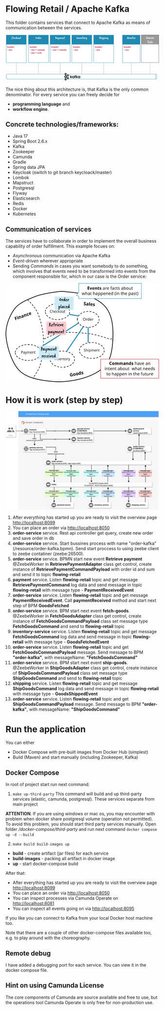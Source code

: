 # Flowing Retail / Apache Kafka

This folder contains services that connect to Apache Kafka as means of communication between the services.

![Microservices](docs/kafka-services.png)

The nice thing about this architecture is, that Kafka is the only common denominator. For every service you can freely decide for

* **programming language** and
* **workflow engine**.

## Concrete technologies/frameworks:

* Java 17
* Spring Boot 2.6.x
* Kafka
* Zookeeper
* Camunda
* Gradle
* Spring data JPA
* Keycloak (switch to git branch keycloack/master)
* Lombok
* Mapstruct
* Postgresql
* Flyway
* Elasticsearch
* Redis
* Docker
* Kubernetes

## Communication of services

The services have to collaborate in order to implement the overall business capability of order fulfillment. This example focues on:

* *Asynchronous* communication via Apache Kafka
* *Event-driven* wherever appropriate
* Sending *Commands* in cases you want somebody to do something, which involves that events need to be transformed into events from the component responsible for, which in our case is the Order service:

![Events and Commands](docs/event-command-transformation.png)

# How it is work (step by step)
![Workflow](docs/architecture-flowing-retail.png)
1. After everything has started up you are ready to visit the overview page [http://localhost:8099](http://localhost:8089)
2. You can place an order via [http://localhost:8050](http://localhost:8050)
3. **order-service** service. Rest api controller get query, create new order and save order in db
4. **order-service** service. Start bussines process with name "order-kafka" (/resource/order-kafka.bpmn). Send start proccess to using zeebe client to zeebe contatiner (zeebe:26500).
5. **order-service** service. BPMN start new event **Retrieve payment** @ZeebeWorker in **RetrievePaymentAdapter** class get control, create instance of **RetrievePaymentCommandPayload** with order id and sum and send it to topic **flowing-retail**
6. **payment** service. Listen **flowing-retail** topic and get message **RetrievePaymentCommand** log data and send message in topic **flowing-retail** with message type - **PaymentReceivedEvent**
7. **order-service** service. Listen **flowing-retail** topic and get message **PaymentReceivedEvent**. Call **paymentReceived** method and start next step of BPM **GoodsFetched**
8. **order-service** service. BPM start next event **fetch-goods**.  @ZeebeWorker in **FetchGoodsAdapter** class get control, create instance of **FetchGoodsCommandPayload** class set message type **FetchGoodsCommand** and send to **flowing-retail** topic
9. **inventory-service** service. Listen **flowing-retail** topic and get message **FetchGoodsCommand** log data and send message in topic **flowing-retail** with message type - **GoodsFetchedEvent**
10. **order-service** service. Listen **flowing-retail** topic and get **FetchGoodsCommandPayload** message. Send message to BPM **"order-kafka"**, with messageName: **"FetchGoodsCommand"**
11. **order-service** service. BPM start next event **ship-goods**.  @ZeebeWorker in **ShipGoodsAdapter** class get control, create instance of **ShipGoodsCommandPayload** class set message type **ShipGoodsCommand** and send to **flowing-retail** topic
12. **shipping** service. Listen **flowing-retail** topic and get message **ShipGoodsCommand** log data and send message in topic **flowing-retail** with message type - **GoodsShippedEvent**
13. **order-service** service. Listen **flowing-retail** topic and get **ShipGoodsCommandPayload** message. Send message to BPM **"order-kafka"**, with messageName: **"ShipGoodsCommand"**


# Run the application

You can either

* Docker Compose with pre-built images from Docker Hub (simplest)
* Build (Maven) and start manually (including Zookeeper, Kafka)

## Docker Compose

In root of project start run next command:

1. ```make up-third-party``` This command will build and up third-party services (elastic, camunda, postgresql). These
   services separate from main project

**ATTENTION**. If you are using windows or mac os, you may encounter with problem when docker share postgresql
volume (operation not permitted). To avoid this problem, you should start third party services manually. Open folder _/docker-compose/third-party_
and run next command ```docker compose up -d --build```

2. ```make build build-images up```
* **build** - create artifact (jar files) for each service
* **build-images** - packing all artifact in docker image
* **up** - start docker-compose build

After that:
* After everything has started up you are ready to visit the overview page [http://localhost:8099](http://localhost:8089)
* You can place an order via [http://localhost:8050](http://localhost:8050)
* You can inspect processes via Camunda Operate on [http://localhost:8081](http://localhost:8081)
* You can inspect all events going on via [http://localhost:8095](http://localhost:8095)

If you like you can connect to Kafka from your local Docker host machine too.

Note that there are a couple of other docker-compose files available too, e.g. to play around with the choreography.

## Remote debug
I have added a debugging port for each service. You can view it in the docker compose file.

## Hint on using Camunda License

The core components of Camunda are source available and free to use, but the operations tool Camunda Operate is only free for non-production use.
